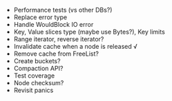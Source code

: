 - Performance tests (vs other DBs?)
- Replace error type
- Handle WouldBlock IO error
- Key, Value slices type (maybe use Bytes?), Key limits
- Range iterator, reverse iterator?
- Invalidate cache when a node is released √
- Remove cache from FreeList?
- Create buckets?
- Compaction API?
- Test coverage
- Node checksum?
- Revisit panics